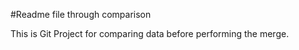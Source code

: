 #Readme file through comparison

This is Git Project for comparing data before performing the merge.
